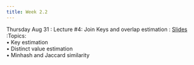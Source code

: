 ```yaml
---
title: Week 2.2
---
```


Thursday Aug 31
: Lecture #4: Join Keys and overlap estimation
  : [Slides](https://docs.google.com/presentation/d/1lgY6Wk4C9Xb7o0sdbFXntI3CwEX_WJTA/edit?usp=sharing&ouid=107445138954532774881&rtpof=true&sd=true)
:Topics: <br> &#x2022; Key estimation <br> &#x2022; Distinct value estimation <br> &#x2022;  Minhash and Jaccard similarity


